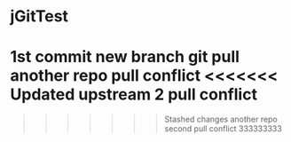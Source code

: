# jGitTest
1st commit
new branch
git pull another repo
pull conflict
<<<<<<< Updated upstream
2 pull conflict
=======
>>>>>>> Stashed changes
another repo second pull conflict
333333333
